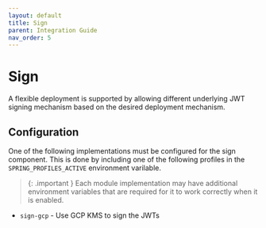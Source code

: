 ```yaml
---
layout: default
title: Sign
parent: Integration Guide
nav_order: 5
---
```


# Sign

A flexible deployment is supported by allowing different underlying JWT signing mechanism based on the desired deployment mechanism.

## Configuration

One of the following implementations must be configured for the sign component.
This is done by including one of the following profiles in the `SPRING_PROFILES_ACTIVE` environment varilable.

> {: .important }
> Each module implementation may have additional environment variables that are required for it to work correctly when it is enabled.

- `sign-gcp` - Use GCP KMS to sign the JWTs
